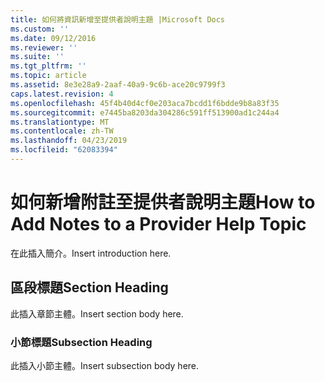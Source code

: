 ```yaml
---
title: 如何將資訊新增至提供者說明主題 |Microsoft Docs
ms.custom: ''
ms.date: 09/12/2016
ms.reviewer: ''
ms.suite: ''
ms.tgt_pltfrm: ''
ms.topic: article
ms.assetid: 8e3e28a9-2aaf-40a9-9c6b-ace20c9799f3
caps.latest.revision: 4
ms.openlocfilehash: 45f4b40d4cf0e203aca7bcdd1f6bdde9b8a83f35
ms.sourcegitcommit: e7445ba8203da304286c591ff513900ad1c244a4
ms.translationtype: MT
ms.contentlocale: zh-TW
ms.lasthandoff: 04/23/2019
ms.locfileid: "62083394"
---
```

# <a name="how-to-add-notes-to-a-provider-help-topic"></a><span data-ttu-id="d62c4-102">如何新增附註至提供者說明主題</span><span class="sxs-lookup"><span data-stu-id="d62c4-102">How to Add Notes to a Provider Help Topic</span></span>

<span data-ttu-id="d62c4-103">在此插入簡介。</span><span class="sxs-lookup"><span data-stu-id="d62c4-103">Insert introduction here.</span></span>

## <a name="section-heading"></a><span data-ttu-id="d62c4-104">區段標題</span><span class="sxs-lookup"><span data-stu-id="d62c4-104">Section Heading</span></span>

<span data-ttu-id="d62c4-105">此插入章節主體。</span><span class="sxs-lookup"><span data-stu-id="d62c4-105">Insert section body here.</span></span>

### <a name="subsection-heading"></a><span data-ttu-id="d62c4-106">小節標題</span><span class="sxs-lookup"><span data-stu-id="d62c4-106">Subsection Heading</span></span>

<span data-ttu-id="d62c4-107">此插入小節主體。</span><span class="sxs-lookup"><span data-stu-id="d62c4-107">Insert subsection body here.</span></span>

